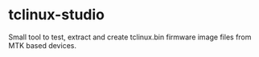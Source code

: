 # tclinux-studio
Small tool to test, extract and create tclinux.bin firmware image files from MTK based devices.
